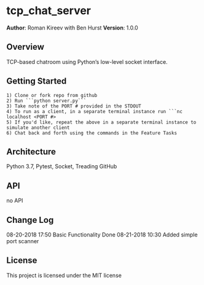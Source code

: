 # tcp_chat_server
 **Author**: Roman Kireev with Ben Hurst
 **Version**: 1.0.0
 ## Overview
 TCP-based chatroom using Python’s low-level socket interface.
 ## Getting Started
    1) Clone or fork repo from github
    2) Run ```python server.py```
    3) Take note of the PORT # provided in the STDOUT
    4) To run as a client, in a separate terminal instance run ```nc localhost <PORT #>
    5) If you'd like, repeat the above in a separate terminal instance to simulate another client
    6) Chat back and forth using the commands in the Feature Tasks

 ## Architecture
Python 3.7, Pytest, Socket, Treading
GitHub
 ## API
no API
 ## Change Log
 08-20-2018 17:50 Basic Functionality Done
 08-21-2018 10:30 Added simple port scanner
 ## License
This project is licensed under the MIT license
